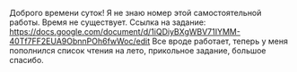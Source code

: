 Доброго времени суток!
Я не знаю номер этой самостоятельной работы. Время не существует.
Ссылка на задание: https://docs.google.com/document/d/1iQDiyBXgWBV71IYMM-40Tf7FF2EUA9ObnnPOh6fwWoc/edit
Все вроде работает, теперь у меня пополнился список чтения на лето, прикольное задание, большое спасибо.